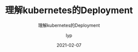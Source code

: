 ---
layout:     post 
title:      "理解kubernetes的Deployment"
subtitle:   "理解kubernetes的Deployment"
description: " "
date:       2021-02-07
author:     "lyp"
image: "https://res.cloudinary.com/lyp/image/upload/v1612709780/hugo/blog.github.io/pexels-matt-hardy-2568001.jpg"
published: false
tags:
    - kubernetes
    - CloudNative
    - Deployment
    - 玩转Kubernetes
categories: 
    - kubernetes
---
